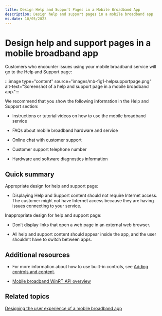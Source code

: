 ```yaml
---
title: Design Help and Support Pages in a Mobile Broadband App
description: Design help and support pages in a mobile broadband app
ms.date: 10/05/2023
---
```


# Design help and support pages in a mobile broadband app

Customers who encounter issues using your mobile broadband service will go to the Help and Support page:

:::image type="content" source="images/mb-fig1-helpsupportpage.png" alt-text="Screenshot of a help and support page in a mobile broadband app.":::

We recommend that you show the following information in the Help and Support section:

- Instructions or tutorial videos on how to use the mobile broadband service

- FAQs about mobile broadband hardware and service

- Online chat with customer support

- Customer support telephone number

- Hardware and software diagnostics information

## <span id="Quick_summary"></span><span id="quick_summary"></span><span id="QUICK_SUMMARY"></span>Quick summary

Appropriate design for help and support page:

- Displaying Help and Support content should not require Internet access. The customer might not have Internet access because they are having issues connecting to your service.

Inappropriate design for help and support page:

- Don’t display links that open a web page in an external web browser.

- All help and support content should appear inside the app, and the user shouldn’t have to switch between apps.

## <span id="Additional_resources"></span><span id="additional_resources"></span><span id="ADDITIONAL_RESOURCES"></span>Additional resources

- For more information about how to use built-in controls, see [Adding controls and content](/previous-versions/windows/apps/hh465393(v=win.10)).

- [Mobile broadband WinRT API overview](list-of-mobile-broadband-windows-runtime-apis.md)

## <span id="related_topics"></span>Related topics

[Designing the user experience of a mobile broadband app](designing-the-user-experience-of-a-mobile-broadband-app.md)

